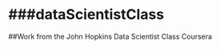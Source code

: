 ###dataScientistClass
==================

##Work from the John Hopkins Data Scientist Class Coursera
